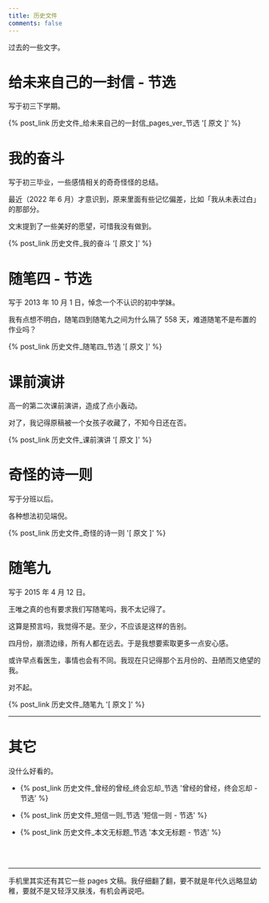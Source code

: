 ```yaml
---
title: 历史文件
comments: false
---
```


过去的一些文字。

# 给未来自己的一封信 - 节选

写于初三下学期。

{% post_link 历史文件_给未来自己的一封信_pages_ver_节选 '[ 原文 ]' %}

# 我的奋斗

写于初三毕业，一些感情相关的奇奇怪怪的总结。

最近（2022 年 6 月）才意识到，原来里面有些记忆偏差，比如「我从未表过白」的那部分。

文末提到了一些美好的愿望，可惜我没有做到。

{% post_link 历史文件_我的奋斗 '[ 原文 ]' %}

# 随笔四 - 节选

写于 2013 年 10 月 1 日，悼念一个不认识的初中学妹。

我有点想不明白，随笔四到随笔九之间为什么隔了 558 天，难道随笔不是布置的作业吗？

{% post_link 历史文件_随笔四_节选 '[ 原文 ]' %}

# 课前演讲

高一的第二次课前演讲，造成了点小轰动。

对了，我记得原稿被一个女孩子收藏了，不知今日还在否。

{% post_link 历史文件_课前演讲 '[ 原文 ]' %}

# 奇怪的诗一则

写于分班以后。

各种想法初见端倪。

{% post_link 历史文件_奇怪的诗一则 '[ 原文 ]' %}

# 随笔九

写于 2015 年 4 月 12 日。

王唯之真的也有要求我们写随笔吗，我不太记得了。

这算是预言吗，我觉得不是。至少，不应该是这样的告别。

四月份，崩溃边缘，所有人都在远去。于是我想要索取更多一点安心感。

或许早点看医生，事情也会有不同。我现在只记得那个五月份的、丑陋而又绝望的我。

对不起。

{% post_link 历史文件_随笔九 '[ 原文 ]' %}

------

# 其它

没什么好看的。

- {% post_link 历史文件_曾经的曾经_终会忘却_节选 '曾经的曾经，终会忘却 - 节选' %}

- {% post_link 历史文件_短信一则_节选 '短信一则 - 节选' %}

- {% post_link 历史文件_本文无标题_节选 '本文无标题 - 节选' %}

<br>

<br>

------

手机里其实还有其它一些 pages 文稿。我仔细翻了翻，要不就是年代久远略显幼稚，要就不是又轻浮又肤浅，有机会再说吧。
